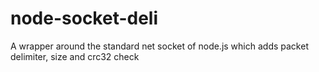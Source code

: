 # node-socket-deli
A wrapper around the standard net socket of node.js which adds packet delimiter, size and crc32 check
